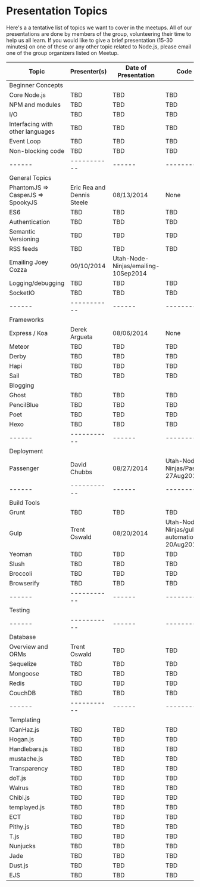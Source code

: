 # Presentation Topics
Here's a a tentative list of topics we want to cover in the meetups. All of our presentations are done by members of the group, volunteering their time to help us all learn. If you would like to give a brief presentation (15-30 minutes) on one of these or any other topic related to Node.js, please email one of the group organizers listed on Meetup.

| Topic | Presenter(s) | Date of Presentation | Code Base |
| ------ | ----------- | ------ | ----------- |
| Beginner Concepts |
| Core Node.js | TBD | TBD | TBD |
| NPM and modules | TBD | TBD | TBD |
| I/O | TBD | TBD | TBD |
| Interfacing with other languages | TBD | TBD | TBD |
| Event Loop | TBD | TBD | TBD |
| Non-blocking code | TBD | TBD | TBD |
| ------ | ----------- | ------ | ----------- |
| General Topics |
| PhantomJS => CasperJS => SpookyJS | Eric Rea and Dennis Steele | 08/13/2014 | None |
| ES6 | TBD | TBD | TBD |
| Authentication | TBD | TBD | TBD |
| Semantic Versioning | TBD | TBD | TBD |
| RSS feeds |  TBD |  TBD |  TBD |
| Emailing Joey Cozza |  09/10/2014 | Utah-Node-Ninjas/emailing-10Sep2014 |
| Logging/debugging | TBD | TBD | TBD |
| SocketIO | TBD | TBD | TBD |
| ------ | ----------- | ------ | ----------- |
| Frameworks |
| Express / Koa | Derek Argueta | 08/06/2014 | None |
| Meteor | TBD |  TBD |  TBD |
| Derby |  TBD |  TBD |  TBD |
| Hapi |  TBD |  TBD |  TBD |
| Sail |  TBD |  TBD |  TBD |
| Blogging |
| Ghost | TBD | TBD | TBD |
| PencilBlue  | TBD | TBD | TBD |
| Poet | TBD | TBD | TBD |
| Hexo | TBD | TBD | TBD |
| ------ | ----------- | ------ | ----------- |
| Deployment |
| Passenger | David Chubbs | 08/27/2014 | Utah-Node-Ninjas/Passenger-27Aug2014 |
| ------ | ----------- | ------ | ----------- |
| Build Tools |
| Grunt | TBD | TBD | TBD |
| Gulp | Trent Oswald | 08/20/2014 | Utah-Node-Ninjas/gulp-automation-20Aug2014 |
| Yeoman  | TBD | TBD | TBD |
| Slush | TBD | TBD | TBD |
| Broccoli | TBD | TBD | TBD |
| Browserify  | TBD | TBD | TBD |
| ------ | ----------- | ------ | ----------- |
| Testing |
| ------ | ----------- | ------ | ----------- |
| Database |
| Overview and ORMs | Trent Oswald | TBD | TBD  |
| Sequelize | TBD | TBD | TBD |
| Mongoose | TBD | TBD | TBD |
| Redis | TBD | TBD | TBD |
| CouchDB | TBD | TBD | TBD |
| ------ | ----------- | ------ | ----------- |
| Templating |
| ICanHaz.js  | TBD | TBD | TBD |
| Hogan.js | TBD | TBD | TBD |
| Handlebars.js | TBD | TBD | TBD |
| mustache.js | TBD | TBD | TBD |
| Transparency | TBD | TBD | TBD |
| doT.js  | TBD | TBD | TBD |
| Walrus  | TBD | TBD | TBD |
| Chibi.js | TBD | TBD | TBD |
| templayed.js | TBD | TBD | TBD |
| ECT | TBD | TBD | TBD |
| Pithy.js | TBD | TBD | TBD |
| T.js | TBD | TBD | TBD |
| Nunjucks | TBD | TBD | TBD |
| Jade | TBD | TBD | TBD |
| Dust.js | TBD | TBD | TBD |
| EJS | TBD | TBD | TBD |
